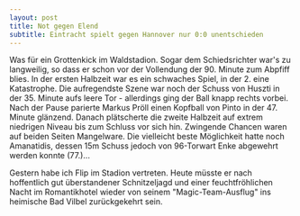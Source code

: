 ```yaml
---
layout: post
title: Not gegen Elend
subtitle: Eintracht spielt gegen Hannover nur 0:0 unentschieden
---
```


Was für ein Grottenkick im Waldstadion. Sogar dem Schiedsrichter war's zu langweilig, so dass er schon vor der Vollendung der 90. Minute zum Abpfiff blies. In der ersten Halbzeit war es ein schwaches Spiel, in der 2. eine Katastrophe. Die aufregendste Szene war noch der Schuss von Huszti in der 35. Minute aufs leere Tor - allerdings ging der Ball knapp rechts vorbei. Nach der Pause parierte Markus Pröll einen Kopfball von Pinto in der 47. Minute glänzend. Danach plätscherte die zweite Halbzeit auf extrem niedrigen Niveau bis zum Schluss vor sich hin. Zwingende Chancen waren auf beiden Seiten Mangelware. Die vielleicht beste Möglichkeit hatte noch Amanatidis, dessen 15m Schuss jedoch von 96-Torwart Enke abgewehrt werden konnte (77.)...

Gestern habe ich Flip im Stadion vertreten. Heute müsste er nach hoffentlich gut überstandener Schnitzeljagd und einer feuchtfröhlichen Nacht im Romantikhotel wieder von seinem "Magic-Team-Ausflug" ins heimische Bad Vilbel zurückgekehrt sein.
